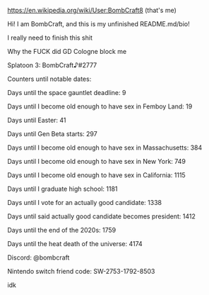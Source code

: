https://en.wikipedia.org/wiki/User:BombCraft8 (that's me)

Hi! I am BombCraft, and this is my unfinished README.md/bio!

I really need to finish this shit

Why the FUCK did GD Cologne block me

Splatoon 3: BombCraft♪#2777

Counters until notable dates:

Days until the space gauntlet deadline: 9

Days until I become old enough to have sex in Femboy Land: 19

Days until Easter: 41

Days until Gen Beta starts: 297

Days until I become old enough to have sex in Massachusetts: 384

Days until I become old enough to have sex in New York: 749

Days until I become old enough to have sex in California: 1115

Days until I graduate high school: 1181

Days until I vote for an actually good candidate: 1338

Days until said actually good candidate becomes president: 1412

Days until the end of the 2020s: 1759

Days until the heat death of the universe: 4174

Discord: @bombcraft

Nintendo switch friend code: SW-2753-1792-8503

idk
